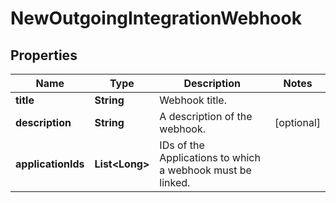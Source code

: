 

# NewOutgoingIntegrationWebhook

## Properties

Name | Type | Description | Notes
------------ | ------------- | ------------- | -------------
**title** | **String** | Webhook title. | 
**description** | **String** | A description of the webhook. |  [optional]
**applicationIds** | **List&lt;Long&gt;** | IDs of the Applications to which a webhook must be linked. | 



